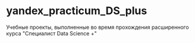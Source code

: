 # yandex_practicum_DS_plus

Учебные проекты, выполненные во время прохождения расширенного курса "Специалист Data Science +"

